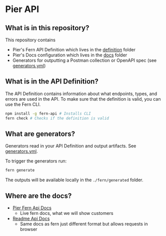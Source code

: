 # Pier API

## What is in this repository?

This repository contains

- Pier's Fern API Definition which lives in the [definition](./fern/definition/) folder
- Pier's Docs configuration which lives in the [docs](./fern/docs/) folder
- Generators for outputting a Postman collection or OpenAPI spec (see [generators.yml](./fern/generators.yml))

## What is in the API Definition?

The API Definition contains information about what endpoints, types, and errors are used in the API. To make sure that the definition is valid, you can use the Fern CLI.

```bash
npm install -g fern-api # Installs CLI
fern check # Checks if the definition is valid
```

## What are generators?

Generators read in your API Definition and output artifacts. See [generators.yml](./fern/generators.yml).

To trigger the generators run:

```bash
fern generate
```

The outputs will be available locally in the `./fern/generated` folder.

## Where are the docs?

- [Pier Fern Api Docs](https://docs.pier-finance.com/)
    - Live fern docs, what we will show customers
- [Readme Api Docs](https://pier-dev.readme.io/reference/introduction)
    - Same docs as fern just different format but allows requests in browser

